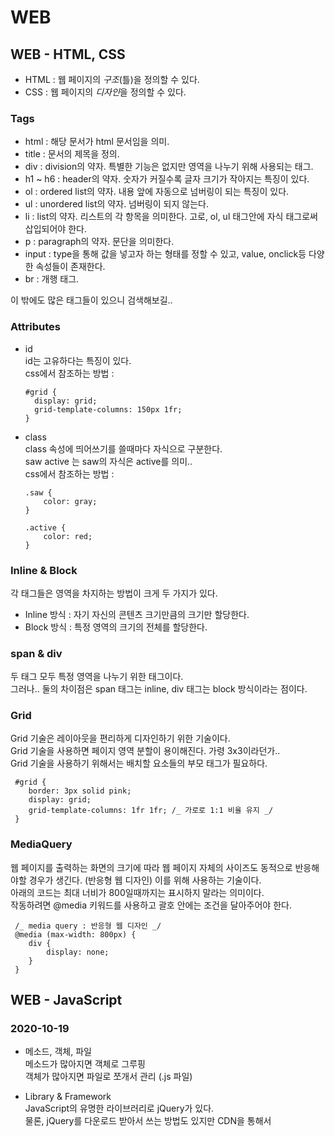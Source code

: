 # WEB

## WEB - HTML, CSS

- HTML : 웹 페이지의 _구조_(틀)을 정의할 수 있다.
- CSS : 웹 페이지의 *디자인*을 정의할 수 있다.

### Tags

- html : 해당 문서가 html 문서임을 의미.
- title : 문서의 제목을 정의.
- div : division의 약자. 특별한 기능은 없지만 영역을 나누기 위해 사용되는 태그.
- h1 ~ h6 : header의 약자. 숫자가 커질수록 글자 크기가 작아지는 특징이 있다.
- ol : ordered list의 약자. 내용 앞에 자동으로 넘버링이 되는 특징이 있다.
- ul : unordered list의 약자. 넘버링이 되지 않는다.
- li : list의 약자. 리스트의 각 항목을 의미한다. 고로, ol, ul 태그안에 자식 태그로써 삽입되어야 한다.
- p : paragraph의 약자. 문단을 의미한다.
- input : type을 통해 값을 넣고자 하는 형태를 정할 수 있고, value, onclick등 다양한 속성들이 존재한다.
- br : 개행 태그.

이 밖에도 많은 태그들이 있으니 검색해보길..

### Attributes

- id  
  id는 고유하다는 특징이 있다.  
  css에서 참조하는 방법 :

  ```
  #grid {
    display: grid;
    grid-template-columns: 150px 1fr;
  }
  ```

- class  
   class 속성에 띄어쓰기를 쓸때마다 자식으로 구분한다.  
   saw active 는 saw의 자식은 active를 의미..  
   css에서 참조하는 방법 :

  ```
  .saw {
      color: gray;
  }

  .active {
      color: red;
  }
  ```

### Inline & Block

각 태그들은 영역을 차지하는 방법이 크게 두 가지가 있다.

- Inline 방식 : 자기 자신의 콘텐츠 크기만큼의 크기만 할당한다.
- Block 방식 : 특정 영역의 크기의 전체를 할당한다.

### span & div

두 태그 모두 특정 영역을 나누기 위한 태그이다.  
그러나.. 둘의 차이점은 span 태그는 inline, div 태그는 block 방식이라는 점이다.

### Grid

Grid 기술은 레이아웃을 편리하게 디자인하기 위한 기술이다.  
Grid 기술을 사용하면 페이지 영역 분할이 용이해진다. 가령 3x3이라던가..  
Grid 기술을 사용하기 위해서는 배치할 요소들의 부모 태그가 필요하다.

```
 #grid {
    border: 3px solid pink;
    display: grid;
    grid-template-columns: 1fr 1fr; /_ 가로로 1:1 비율 유지 _/
 }
```

### MediaQuery

웹 페이지를 출력하는 화면의 크기에 따라 웹 페이지 자체의 사이즈도 동적으로 반응해야할 경우가 생긴다. (반응형 웹 디자인) 이를 위해 사용하는 기술이다.  
아래의 코드는 최대 너비가 800일때까지는 표시하지 말라는 의미이다.  
작동하려면 @media 키워드를 사용하고 괄호 안에는 조건을 달아주어야 한다.

```
 /_ media query : 반응형 웹 디자인 _/
 @media (max-width: 800px) {
    div {
        display: none;
    }
 }
```

## WEB - JavaScript

### 2020-10-19

- 메소드, 객체, 파일  
  메소드가 많아지면 객체로 그루핑  
  객체가 많아지면 파일로 쪼개서 관리 (.js 파일)

- Library & Framework  
  JavaScript의 유명한 라이브러리로 jQuery가 있다.  
  물론, jQuery를 다운로드 받아서 쓰는 방법도 있지만 CDN을 통해서 <script scr="xxx"> 키워드를 사용하여 스크립트를 import하는 방법도 있다..  
  CDN : Content Delivery Network 의 약자. (https://jquery.com/download/)

- jQuery  
  \$('xx:) : 해당 모든 태그를 제어하겠다는 의미
  .css() : 스타일을 위한 메소드

## WEB - Node.js

### 2020-10-19

Nodejs를 통해 웹 애플리케이션을 만들어보자.  
웹 애플리케이션은 HTML같은 문서들을 자동으로 만들 수 있다. 직접 작성하지 않고도..

극단적으로 생각해보자. 만약 1억개의 웹 페이지에 있는 ol 태그들을 ul 태그들로 바꿔야 한다면 수작업을 하면 매우 힘들지 않을까? 이를 해결할 수 있는 도구가 Node.js이다.

웹은 클라이언트와 서버 사이에 request, response관계에 있다.  
Node.js는 웹 서버로써의 기능을 수행할 것이다.

### 2020-10-20

- 템플릿 리터럴 (JavaScript)  
  템플릿 리터럴은 `기호를 사용하면 된다. 템플릿 리터럴을 사용하면 변수를 \${}로 대체할 수 있으며 개행문자와 같은 특수기호를 따로 사용하지 않아도 된다.

- URL  
  URL의 형식에 대해 알아보자.  
   'http://opentutorials.org:3000/main?id=HTML&page=12'  
  **http** : hyper text transfer protocol, 사용자가 서버에 접속할 때의 방식. 웹 브라우저와 웹 서버가 데이터를 주고 받기 위한 프로토콜  
  **opentutorials.org** : host(domain)  
  **3000** : 3000번 포트와 연결되어 있는 서버와 통신. 3000번 포트에 nodejs 서버를 실행시킨 것. 단, 80번 포트를 통해서 실행시킨 경우 접속할 때에는 80번이 생략 가능하다. 전세계적으로 80번을 쓰기 때문.  
  **main** : path  
  **?id=HTML&page=12** : _query string_, 요청할 때 전달할 정보. ?로 시작하는 것으로 약속되어 있다.

- Query String  
  Query String을 통해 동적인 웹 페이지를 제공할 수 있다. (틀이 같다는 전재에서) 똑같은 템플릿에 데이터만 다른 경우 어떡해야 하는가? 에 대한 문제를 해결할 수 있는 것이다.

  ```
      var queryData = url.parse(\_url, true).query;
      var title = queryData.id;
  ```

  queryData에는 특정 객체가 생성된다. 이 객체는 URL의 /? 뒤에 오는 정보들을 담고 있다. 그래서, id에 대한 정보를 담고 있다면 위의 title 변수처럼 객체안의 정보를 참조하여 템플릿 리터럴을 사용해 동적인 웹 페이지를 제공할 수 있게 된다.

- fs (File System)  
  fs.fileRead(path, options, callback) 메소드를 통해 주어진 Query String에 따라 알맞는 파일(웹 페이지)을 로드할 수 있다. 물론 서버단의 스크립트가 수정되면 nodejs를 재구동해야 하지만, 각 웹 페이지의 수정사항을 반영할 때에는 파일을 읽어들이는 구조이기 때문에 nodejs를 재구동할 필요가 없다.

  fs.readdir(path, callback) 메소드를 통해 해당 디렉터리의 파일목록들을 읽어들일 수 있다.

- Synchronous & Asynchronous  
  Synchronous는 동기, Asynchronous는 비동기라는 의미이다. 동기는 하나의 작업이 끝날 때까지 다음 작업을 실행하지 않는다. 반대로 비동기는 하나의 작업이 끝나지 않더라도 다른 작업을 수행함을 의미한다. (병렬적)  
  Node.js는 **비동기**를 위한 기능들이 포함되어 있다.  
  예를 들어보자..

  ```
  fs.readFile(path[, options], callback)
  fs.readFileSync(path[, options])
  ```

- Callback  
  함수를 인자로써 넘길 수 있다. 그리고 특정작업이 끝나면 인자로 넘겨준 콜백메소드를 호출하여 해당 작업을 수행하는 것을 의미한다.

  ```
  var a = function () {
  console.log("A");
  };

  function slowfunc(callback) {
  callback();
  }

  slowfunc(a);
  ```

- NPM (Node Package Manager)
  Nodsjs에서 NPM을 통해 패키지(일종의 모듈)을 설치 및 관리할 수 있다.  
  pm2를 통해 우리가 Nodejs를 통해 만든 프로그램을 패키지화 시켜 관리할 수 있다.

  ```
  // pm2 패키지 설치
  npm install pm2 -g

  // pm2 패키지를 통해 우리가 만든 프로그램을 실행
  pm2 start main.js

  // pm2 패키지를 통해 실행되고 있는 프로그램을 모니터링
  pm2 monit

  // pm2 패키지를 통해 실행되고 있는 프로그램 리스트 출력
  pm2 list

  // pm2 패키지를 통해 실행되고 있는 프로그램을 stop
  pm2 stop main.js

  // --watch 옵션을 붙이게 되면 변경사항이 생기더라도 재구동을 할 필요가 없음.
  pm2 start main.js --watch

  // 문제점이 발생하면 로그를 출력하여 오류를 발견 가능.
  pm2 log
  ```

- HTML Form  
   사용자가 서버쪽으로 데이터를 전송하기 위한 방식.  
   HTML 문서에서 form 태그를 사용하면 된다. form 태그의 속성으로 action이 사용되는데 이는 어디로 입력받은 데이터를 전송할 것인지를 의미한다. 그리고 어떤 데이터를 전송할 것인지를 알아야 하므로 name속성을 사용해야 한다.

  ```
  <form action="http://localhost:3000/process_create">
    <p><input type="text" name="title" /></p>
    <p>
        <textarea name="description"></textarea>
    </p>
    <p>
        <input type="submit" />
    </p>
  </form>
  ```

  http://localhost:3000/process_create?title=111&description=222  
  title과 description에 입력한 값으로 쿼리스트링이 만들어지는 것을 확인할 수 있다.

  그러나 이 방법은 좋은 방법이 아니다. URL에 데이터가 포함되어 있기 때문에 누군가가 이를 악용할 수 있기 때문이다. (GET 방식)

  ```
  <form action="http://localhost:3000/process_create" method="POST">
  <p><input type="text" name="title" /></p>
  <p>
      <textarea name="description"></textarea>
  </p>
  <p>
      <input type="submit" />
  </p>
  </form>
  ```

  허나, 위와 같이 method속성에 POST값을 주게 되면 쿼리 스트링의 데이터를 URL에 노출시키지 않고 요청할 수 있게 된다.

- GET 방식 & POST 방식  
  출처 : https://hongsii.github.io/2017/08/02/what-is-the-difference-get-and-post/  
   *GET 방식*은 **서버로부터 정보를 조회**하기 위해 설계된 메소드입니다. GET은 요청을 전송할 때 필요한 데이터를 Body에 담지 않고, **쿼리스트링**을 통해 전송합니다. 쿼리스트링을 사용하게 되면 URL에 **조회 조건**을 표시하기 때문에 특정 페이지를 **링크하거나 북마크**할 수 있습니다.

  쿼리스트링을 포함한 URL의 샘플은 아래와 같습니다. 여기서 요청 파라미터명은 name1, name2이고, 각각의 파라미터는 value1, value2라는 값으로 서버에 요청을 보내게 됩니다.

  www.example-url.com/resources?name1=value1&name2=value2

  그리고 GET은 불필요한 요청을 제한하기 위해 요청이 캐시될 수 있습니다. js, css, 이미지 같은 정적 컨텐츠는 데이터양이 크고, 변경될 일이 적어서 반복해서 동일한 요청을 보낼 필요가 없습니다. **정적 컨텐츠를 요청**하고 나면 브라우저에서는 **요청을 캐시**해두고, 동일한 요청이 발생할 때 서버로 요청을 보내지 않고 캐시된 데이터를 사용합니다. 그래서 프론트엔드 개발을 하다보면 **정적 컨텐츠가 캐시돼 컨텐츠를 변경해도 내용이 바뀌지 않는 경우**가 종종 발생합니다. 이 때는 브라우저의 캐시를 지워주면 다시 컨텐츠를 조회하기 위해 서버로 요청을 보내게 됩니다.

  *POST 방식*은 **리소스를 생성/변경/삭제**하기 위해 설계되었기 때문에 GET과 달리 전송해야될 데이터를 **HTTP 메세지의 Body에 담아서** 전송합니다. HTTP 메세지의 Body는 **길이의 제한없이** 데이터를 전송할 수 있습니다. 그래서 POST 요청은 GET과 달리 **대용량 데이터**를 전송할 수 있습니다. 이처럼 POST는 데이터가 Body로 전송되고 내용이 눈에 보이지 않아 GET보다 보안적인 면에서 안전하다고 생각할 수 있지만, POST 요청도 크롬 개발자 도구, Fiddler와 같은 툴로 요청 내용을 확인할 수 있기 때문에 민감한 데이터의 경우에는 반드시 **암호화**해 전송해야 합니다. (크롬 브라우저 - 개발자 도구 - Network - Form Data에서 확인이 가능)

  그리고 POST로 요청을 보낼 때는 요청 **헤더의 Content-Type에 요청 데이터의 타입을 표시**해야 합니다. 데이터 타입을 표시하지 않으면 서버는 내용이나 URL에 포함된 리소스의 확장자명 등으로 데이터 타입을 유추합니다. 만약, 알 수 없는 경우에는 application/octet-stream로 요청을 처리합니다.

### 2020-10-26

**CRUD (Create, Read, Update, Delete)**

- READ 기능 구현하기

```
if (pathname == "/create_process") {
    var body = "";

    /* data 이벤트 */
    // web 브라우저가 post방식으로 데이터를 전송할 때 데이터가 많으면 무리가 갈 수 있다.
    // node.js에서는 post 방식으로 전송된 데이터가 많을 때를 대비해서..
    request.on("data", function (data) {
      // 데이터를 조각내서 수신할 때마다 추가
      body = body + data;

      // 한번에 너무 많은 양이 들어오면 접속을 끊는다.
      if (body.length > 1e6) {
        request.connection.destroy();
      }
    });

    /* end 이벤트 */
    // 정보 수신이 끝난 시점.
    request.on("end", function () {
      var post = qs.parse(body);
      var title = post.title;
      var description = post.description;
    });

    response.writeHead(200);
    response.end("success");
  }
```

- CREATE 기능 구현하기

```
    /* end 이벤트 */
    // 정보 수신이 끝난 시점.
    request.on("end", function () {
      var post = qs.parse(body);
      var title = post.title;
      var description = post.description;

      // 아래의 콜백함수는 에러를 처리하는 부분을 위해 제공됨.
      // 콜백함수가 호출되는 시점 : 파일의 저장이 끝날을 때
      fs.writeFile(`data/${title}`, description, "utf8", function (err) {
        response.writeHead(200);
        response.end("success");
      });
    }
```

그러나.. 생성된 파일을 볼 수 있는 *뷰 페이지*가 필요하다!

**리다이렉션**이 필요하다.  
리다이렉션 : 사용자를 다른 페이지로 보내는 것.

```
    /* end 이벤트 */
    // 정보 수신이 끝난 시점.
    request.on("end", function () {
      var post = qs.parse(body);
      var title = post.title;
      var description = post.description;

      // 아래의 콜백함수는 에러를 처리하는 부분을 위해 제공됨.
      // 콜백함수가 호출되는 시점 : 파일의 저장이 끝날을 때
      fs.writeFile(`data/${title}`, description, "utf8", function (err) {
        response.writeHead(302, { Location: `/?id=${title}` }); // 302 : redirection
        response.end();
      });
    }
```

우리는 여태까지 CREATE 연산을 구현한 것이다. 앞으로 UPDATE도 구현할 것이다..

- UPDATE 기능 구현하기

필요한 것

1. Form
2. Read 기능 - form의 수정할 데이터를 읽기 위한..

```
if (pathname == "/update") {
    fs.readdir("./data/", (err, files) => {
      var list = getFileList(files);
      var description = fs.readFileSync(`data/${title}`, "utf8");
      var control = `<a href="/create">create</a> <a href="/update?id=${title}">update</a>`;
      var form = `
      <form action="http://localhost:3000/update_process" method="POST" placeholder="title">
      <input type="hidden" name="id" value="${title}">
      <p><input type="text" name="title" value="${title}"/></p>
      <p>
        <textarea name="description" placeholder="description">
        ${description}</textarea>
      </p>
      <p>
        <input type="submit" value="UPDATE"/>
      </p>
    </form>
      `;
      var template = templateHTML(title, list, form, control);

      response.writeHead(200); // Success
      response.end(template);
    });
  }
```

input hidden 타입은 특정 파일을 수정할 때, 이름을 수정한 경우 수정된 이름의 파일을 찾을 수 없을 것이다. 그래서 기존의 파일명을 유지하기 위해 존재한다.

```
if (pathname == "/update_process") {
    var body = "";

    request.on("data", function (data) {
      body = body + data;

      if (body.length > 1e6) {
        request.connection.destroy();
      }
    });

    request.on("end", function () {
      var post = qs.parse(body);
      var id = post.id;
      var title = post.title;
      var description = post.description;

      // 파일의 이름 변경
      fs.rename(`data/${id}`, `data/${title}`, function (error) {
        // 파일의 내용 변경
        fs.writeFile(`data/${title}`, description, "utf8", function (err) {
          response.writeHead(302, { Location: `/?id=${title}` });
          response.end();
        });
      });
    });
  }
```

- DELETE 기능 구현하기  
  DELETE 버튼을 눌렀을 때는 특정 페이지로 이동하게끔 링크를 걸어두면 위험하다. 그 이유는 해당 링크를 접근하면 (특히 GET 방식은 요청 URL에 쿼리 스트링이 들어가 있으므로 정보 노출이 더 심하다.) 누구나 데이터를 삭제할 수 있기 때문이다. 그래서 삭제기능은 **form**으로 구현하는게 맞다.

```
if (pathname == "/") {
    fs.readdir("./data/", (err, files) => {
      var list = getFileList(files);
      var description = "Hello, Node.js";
      var template = null;
      var control = null;

      if (title == undefined) {
        title = "Welcome";
        control = "";
      } else {
        description = fs.readFileSync(`data/${title}`, "utf8");
        control = `
        <a href="/create">CREATE</a>
        <a href="/update?id=${title}">UPDATE</a>
        <form action="delete_process" method="post">
          <input type="hidden" name="id" value="${title}">
          <input type="submit" value="delete">
        </form>`;
      }

      template = templateHTML(title, list, description, control);

      if (template != null) {
        response.writeHead(200); // Success
        response.end(template);
      }
    });
  }
```

```
if (pathname == "/delete_process") {
    var body = "";

    request.on("data", function (data) {
      body = body + data;

      if (body.length > 1e6) {
        request.connection.destroy();
      }
    });

    request.on("end", function () {
      var post = qs.parse(body);
      var id = post.id;

      fs.unlink(`data/${id}`, function (error) {
        response.writeHead(302, { Location: `/` }); // 302 : redirection
        response.end();
      });
    });
  }
```

파일을 삭제할 때는 fs객체의 unlink() 메소드를 사용하면 된다. 그리고 삭제한 이후에는 최초의 경로로 리다이렉트를 해줄 필요가 있다.

### 2020-11-10

- Module  
  객체(프로퍼티와 메소드의 집합)들을 **라이브러리**화 시키는 단위이다.  
  라이브러리화를 위해서는 module.exports 키워드를 사용해야 한다.  
  라이브러리화된 모듈은 require() 메소드를 통해 불러올 수 있다.

  ```
  // mo.js

  M = {
    fields:'value',
    func:function(){
      console.log(this.fields);
      }
    }

  module.exports = M;
  ```

  ```
  // mouse.js

  var M = require('./mo.js')
  ```

- Security (오염된 정보가 **입력**된 사례)
  현재 상태에서는 보안 문제가 있다. 무슨 문제냐? 만약 요청 url에 http://localhost:3000/?id=../password.js라고 입력했다고 가정하자. 쿼리스트링의 id에 ../ 부분을 보면 상위디렉터리에 접근이 가능하다는 점이다. 이는 계속 상위디렉터를 타고가면 우리의 하드 디스크에도 접근이 가능하다는 중대한 문제가 존재한다.

  path 모듈의 parse() 메소드를 사용하면 경로를 파싱한 정보를 담고있는 객체를 얻을 수 있다.

  ```
  // lib/pathparse.js

  var path = require('path');

  parsing = path.parse('../password.js');

  console.log(parsing);
  console.log(parsing.base);
  ```

  ```
  // 실행결과

  {
    root: '',
    dir: '..',
    base: 'password.js',
    ext: '.js',
    name: 'password'
  }
  password.js
  ```

  이를 사용하여 base 부분만 뽑아내면 입력정보에 대한 보안을 만족시킬 수 있다.

  ```
  // 기존의 title 변수명을 title_로 바꾸었다.
  var _title = queryData.id;
  var title = _title;
  if (_title != undefined) {
    title = path.parse(_title).base;
  }
  ```

  http://localhost:3000/?id=../password.js 를 url로 입력하고 \_title 변수를 출력해보았다.

  ```
  // pm2 log 결과
  0|main   | ../password.js
  ```

  그러나 오류가 발생했다.

  ```
  0|main   | Error: ENOENT: no such file or directory, open 'data/password.js'
  0|main   |     at Object.openSync (fs.js:462:3)
  0|main   |     at Object.readFileSync (fs.js:364:35)
  0|main   |     at D:\02. Development\WEB\NodeJS\main.js:33:26
  0|main   |     at FSReqCallback.oncomplete (fs.js:156:23) {
  0|main   |   errno: -4058,
  0|main   |   syscall: 'open',
  0|main   |   code: 'ENOENT',
  0|main   |   path: 'data/password.js'
  0|main   | }
  ```

  ../password.js 부분의 base부분(password.js)만 필터링하여 나머지 경로는 제거한 상태로 요청 url을 쏘기 때문에 data/password.js 요청이 찍히는 것이다. (data/../password.js로 찍히지 않고..)

### 2020-11-16

- Security (오염된 정보가 **출력**된 사례)

사용자는 데이터만을 서버에게 요청하여 출력물을 봐야한다. 그러나.. script태그를 사용하면 해당 데이터는 더 이상 데이터가 아닌 하나의 스크립트로 간주하여 실제로 실행된다.

![2020111603](https://user-images.githubusercontent.com/32003817/99250731-81320b00-284f-11eb-97d9-a1a19276cfc8.PNG)

위의 결과는 www.naver.com으로 튕겨버리는 현상이 발생한다.. 이후 XSS 라는 게시글을 클릭만 해도 네이버로 튕겨버린다.

즉, 공격자가 자바스크립트를 심어두면 다른 사용자들도 그 영향을 받게된다. 이것은 매우 심각한 현상이다.

이러한 현상을 방지하기 위해 script 태그 부분의 꺽쇠 부분을 HTML Character Entities들로 대체하는 알고리즘이 필요하다. 가령, <는 "& lt;"로, >는 "& gt;"말이다..

```
&lt;script&gt;
location.href='https://www.naver.com/'
&lt;/script&gt;
```

위 코드처럼 꺽쇠를 고쳤을 경우..

![2020111604](https://user-images.githubusercontent.com/32003817/99251596-f225f280-2850-11eb-9239-15dc84ff1fe4.PNG)

다음 결과처럼 스크립트가 실행되는 것이 아닌 문자로써 스크립트의 내용을 그대로 출력하게 된다.
이런 오염된 정보를 **소독**(Sanitize)해주는 모듈이 있다. npm을 통하여 sanitize-html을 다운로드하면 된다. 우선 현재 진행중인 애플리케이션 혹은 프로젝트를 npm으로 통해 관리하겠다는 명령어를 써야한다. 이것은 npm init이다. 패키지명은 현재 디렉터리를 기준으로 정해진다.

![2020111605](https://user-images.githubusercontent.com/32003817/99252969-3619f700-2853-11eb-9e10-62b7921ba475.PNG)

다음으로 npm install -S sanitize-html 을 입력하여 해당 모듈을 설치한다. 여기서 -S 옵션은 -g(글로벌 모드)가 아닌 현재 패키지에만 해당 모듈을 설치하겠다는 의미이다. 설치하고나면 node_modules 폴더가 생기는데 이 중 sanitize-html 폴더가 우리가 설치한 모듈이다. 나머지 폴더들은 sanitize-html이 의존하고 있는 모듈 및 소프트웨어들이다. (이러한 의존성 관리는 npm이 해주는 것!)

![2020111606](https://user-images.githubusercontent.com/32003817/99253298-dc65fc80-2853-11eb-8faa-f58843d4d644.PNG)

![2020111607](https://user-images.githubusercontent.com/32003817/99253425-159e6c80-2854-11eb-80eb-0f99e7e9121e.PNG)

그리고 package.json 파일을 확인해보면 dependencies 키를 확인할 수 있는데, 이는 현재 작업중인 프로젝트 및 **애플리케이션이 해당 모듈에 의존**하고 있다는 의미이다. (의존성)

![2020111608](https://user-images.githubusercontent.com/32003817/99254592-eee13580-2855-11eb-9a09-69d14ecff0b6.PNG)

sanitize-html 참고 링크 : https://www.npmjs.com/package/sanitize-html
sanitizeHtml 객체를 통해 CREATE 영역에서 태그들을 소독한 결과이다.

![2020111609](https://user-images.githubusercontent.com/32003817/99255017-9eb6a300-2856-11eb-958a-41c351eeb7c8.PNG)  
![2020111610](https://user-images.githubusercontent.com/32003817/99255124-c9086080-2856-11eb-8921-7ae751719e91.PNG)  
![2020111611](https://user-images.githubusercontent.com/32003817/99255145-d32a5f00-2856-11eb-97df-2dd86ddc627b.PNG)
